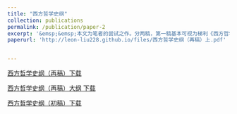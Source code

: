 ```yaml
---
title: "西方哲学史纲"
collection: publications
permalink: /publication/paper-2
excerpt: '&emsp;&emsp;本文为笔者的尝试之作。分两稿，第一稿基本可视为梯利《西方哲学史》的读书笔记，其中大段引用原书。第二稿目前只完成上半部，截止于近代哲学之前。我尝试综合思想史（Intellectual history）和传统哲学史的书写，同时关注哲学思想的内在衍变，以及思想与社会现实的互动。限于笔者学识的有限，本文完全建立在二手文献的基础上，可视为一点平日读书的收获。由于对文艺复兴时期欧洲史了解还不足，以及对现象学和分析哲学的分野问题留有疑惑，故未及撰稿下部。本文不是严肃的学术写作，故未有脚注，但在大纲中写明所引资料的详细目录，望读者参考并指正。'
paperurl: 'http://leon-liu228.github.io/files/西方哲学史纲（再稿）上.pdf'


---
```


[西方哲学史纲（再稿）下载](http://leon-liu228.github.io/files/西方哲学史纲（再稿）上.pdf)

[西方哲学史纲（再稿）大纲 下载](http://leon-liu228.github.io/files/西方哲学史纲（再稿）大纲.pdf)

[西方哲学史纲（初稿）下载](http://leon-liu228.github.io/files/西方哲学史纲（初稿）.pdf)
